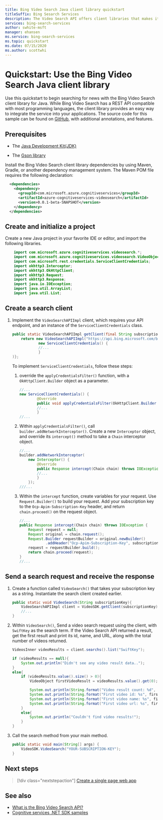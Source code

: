 ```yaml
---
title: Bing Video Search Java client library quickstart 
titleSuffix: Bing Sesarch Services
description: The Video Search API offers client libraries that makes it easy to integrate search capabilities into your applications. Use this Java quickstart to send search requests and get back results.
services: bing-search-services
author: swhite-msft
manager: ehansen
ms.service: bing-search-services
ms.topic: quickstart
ms.date: 07/15/2020
ms.author: scottwhi
---
```


# Quickstart: Use the Bing Video Search Java client library

Use this quickstart to begin searching for news with the Bing Video Search client library for Java. While Bing Video Search has a REST API compatible with most programming languages, the client library provides an easy way to integrate the service into your applications. The source code for this sample can be found on [GitHub](https://github.com/Azure-Samples/cognitive-services-java-sdk-samples/tree/master/Search/BingVideoSearch), with additional annotations, and features.

## Prerequisites

* The [Java Development Kit(JDK)](https://www.oracle.com/technetwork/java/javase/downloads/jdk11-downloads-5066655.html)

* The [Gson library](https://github.com/google/gson)

<!--
[!INCLUDE [bing-video-search-signup-requirements](../../../../includes/bing-video-search-signup-requirements.md)]
-->

Install the Bing Video Search client library dependencies by using Maven, Gradle, or another dependency management system. The Maven POM file requires the following declaration:

```xml
  <dependencies>
    <dependency>
      <groupId>com.microsoft.azure.cognitiveservices</groupId>
      <artifactId>azure-cognitiveservices-videosearch</artifactId>
      <version>0.0.1-beta-SNAPSHOT</version>
    </dependency>
  </dependencies> 
```

## Create and initialize a project


Create a new Java project in your favorite IDE or editor, and import the following libraries.

```java
    import com.microsoft.azure.cognitiveservices.videosearch.*;
    import com.microsoft.azure.cognitiveservices.videosearch.VideoObject;
    import com.microsoft.rest.credentials.ServiceClientCredentials;
    import okhttp3.Interceptor;
    import okhttp3.OkHttpClient;
    import okhttp3.Request;
    import okhttp3.Response;
    import java.io.IOException;
    import java.util.ArrayList;
    import java.util.List; 
```

## Create a search client

1. Implement the `VideoSearchAPIImpl` client, which requires your API endpoint, and an instance of the `ServiceClientCredentials` class.

    ```java
    public static VideoSearchAPIImpl getClient(final String subscriptionKey) {
        return new VideoSearchAPIImpl("https://api.bing.microsoft.com/bing/v7.0/",
                new ServiceClientCredentials() {
                //...
                }
    )};
    ```

    To implement `ServiceClientCredentials`, follow these steps:

    1. override the `applyCredentialsFilter()` function, with a `OkHttpClient.Builder` object as a parameter. 
        
        ```java
        //...
        new ServiceClientCredentials() {
                @Override
                public void applyCredentialsFilter(OkHttpClient.Builder builder) {
                //...
                }
        //...
        ```
    
    2. Within `applyCredentialsFilter()`, call `builder.addNetworkInterceptor()`. Create a new `Interceptor` object, and override its `intercept()` method to take a `Chain` interceptor object.

        ```java
        //...
        builder.addNetworkInterceptor(
            new Interceptor() {
                @Override
                public Response intercept(Chain chain) throws IOException {
                //...    
                }
            });
        ///...
        ```

    3. Within the `intercept` function, create variables for your request. Use `Request.Builder()` to build your request. Add your subscription key to the `Ocp-Apim-Subscription-Key` header, and return `chain.proceed()` on the request object.
            
        ```java
        //...
        public Response intercept(Chain chain) throws IOException {
            Request request = null;
            Request original = chain.request();
            Request.Builder requestBuilder = original.newBuilder()
                    .addHeader("Ocp-Apim-Subscription-Key", subscriptionKey);
            request = requestBuilder.build();
            return chain.proceed(request);
        }
        //...
        ```

## Send a search request and receive the response 

1. Create a function called `VideoSearch()` that takes your subscription key as a string. Instantiate the search client created earlier.
    
    ```java
    public static void VideoSearch(String subscriptionKey){
        VideoSearchAPIImpl client = VideoSDK.getClient(subscriptionKey);
        //...
    }
    ```
2. Within `VideoSearch()`, Send a video search request using the client, with `SwiftKey` as the search term. If the Video Search API returned a result, get the first result and print its id, name, and URL, along with the total number of videos returned. 
    
    ```java
    VideosInner videoResults = client.searchs().list("SwiftKey");

    if (videoResults == null){
        System.out.println("Didn't see any video result data..");
    }
    else{
        if (videoResults.value().size() > 0){
            VideoObject firstVideoResult = videoResults.value().get(0);

            System.out.println(String.format("Video result count: %d", videoResults.value().size()));
            System.out.println(String.format("First video id: %s", firstVideoResult.videoId()));
            System.out.println(String.format("First video name: %s", firstVideoResult.name()));
            System.out.println(String.format("First video url: %s", firstVideoResult.contentUrl()));
        }
        else{
            System.out.println("Couldn't find video results!");
        }
    }
    ```

3. Call the search method from your main method.

    ```java
    public static void main(String[] args) {
        VideoSDK.VideoSearch("YOUR-SUBSCRIPTION-KEY");
    }
    ```

## Next steps

> [!div class="nextstepaction"]
> [Create a single page web app](../../tutorial/bing-video-search-single-page-app.md)

## See also 

* [What is the Bing Video Search API?](../../overview.md)
* [Cognitive services .NET SDK samples](https://github.com/Azure-Samples/cognitive-services-dotnet-sdk-samples/tree/master/BingSearchv7)
